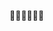 💖🧡💛💚💙💜

<!-- ![Anurag's GitHub stats](https://github-readme-stats.vercel.app/api?username=among5094&show_icons=true&theme=radical) -->
